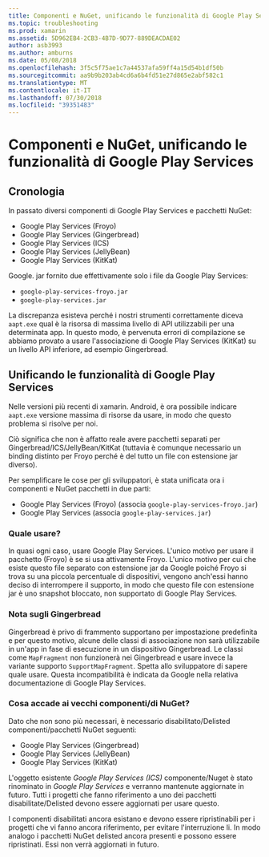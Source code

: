 ```yaml
---
title: Componenti e NuGet, unificando le funzionalità di Google Play Services
ms.topic: troubleshooting
ms.prod: xamarin
ms.assetid: 5D962EB4-2CB3-4B7D-9D77-889DEACDAE02
author: asb3993
ms.author: amburns
ms.date: 05/08/2018
ms.openlocfilehash: 3f5c5f75ae1c7a44537afa59ff4a15d54b1df50b
ms.sourcegitcommit: aa9b9b203ab4cd6a6b4fd51e27d865e2abf582c1
ms.translationtype: MT
ms.contentlocale: it-IT
ms.lasthandoff: 07/30/2018
ms.locfileid: "39351483"
---
```

# <a name="unifying-google-play-services-components-and-nuget"></a>Componenti e NuGet, unificando le funzionalità di Google Play Services

## <a name="history"></a>Cronologia

In passato diversi componenti di Google Play Services e pacchetti NuGet:

-   Google Play Services (Froyo)
-   Google Play Services (Gingerbread)
-   Google Play Services (ICS)
-   Google Play Services (JellyBean)
-   Google Play Services (KitKat)

Google. jar fornito due effettivamente solo i file da Google Play Services:

-   `google-play-services-froyo.jar`
-   `google-play-services.jar`

La discrepanza esisteva perché i nostri strumenti correttamente diceva `aapt.exe` qual è la risorsa di massima livello di API utilizzabili per una determinata app. In questo modo, è pervenuta errori di compilazione se abbiamo provato a usare l'associazione di Google Play Services (KitKat) su un livello API inferiore, ad esempio Gingerbread.

## <a name="unifying-google-play-services"></a>Unificando le funzionalità di Google Play Services

Nelle versioni più recenti di xamarin. Android, è ora possibile indicare `aapt.exe` versione massima di risorse da usare, in modo che questo problema si risolve per noi.

Ciò significa che non è affatto reale avere pacchetti separati per Gingerbread/ICS/JellyBean/KitKat (tuttavia è comunque necessario un binding distinto per Froyo perché è del tutto un file con estensione jar diverso).

Per semplificare le cose per gli sviluppatori, è stata unificata ora i componenti e NuGet pacchetti in due parti:

-   Google Play Services (Froyo) (associa `google-play-services-froyo.jar`)
-   Google Play Services (associa `google-play-services.jar`)

### <a name="which-one-should-be-used"></a>Quale usare?

In quasi ogni caso, usare Google Play Services. L'unico motivo per usare il pacchetto (Froyo) è se si usa attivamente Froyo. L'unico motivo per cui che esiste questo file separato con estensione jar da Google poiché Froyo si trova su una piccola percentuale di dispositivi, vengono anch'essi hanno deciso di interrompere il supporto, in modo che questo file con estensione jar è uno snapshot bloccato, non supportato di Google Play Services.

### <a name="note-about-gingerbread"></a>Nota sugli Gingerbread

Gingerbread è privo di frammento supportano per impostazione predefinita e per questo motivo, alcune delle classi di associazione non sarà utilizzabile in un'app in fase di esecuzione in un dispositivo Gingerbread. Le classi come `MapFragment` non funzionerà nei Gingerbread e usare invece la variante supporto `SupportMapFragment`. Spetta allo sviluppatore di sapere quale usare. Questa incompatibilità è indicata da Google nella relativa documentazione di Google Play Services.

### <a name="what-happens-to-the-old-componentsnugets"></a>Cosa accade ai vecchi componenti/di NuGet?

Dato che non sono più necessari, è necessario disabilitato/Delisted componenti/pacchetti NuGet seguenti:

-   Google Play Services (Gingerbread)
-   Google Play Services (JellyBean)
-   Google Play Services (KitKat)

L'oggetto esistente _Google Play Services (ICS)_ componente/Nuget è stato rinominato in _Google Play Services_ e verranno mantenute aggiornate in futuro. Tutti i progetti che fanno riferimento a uno dei pacchetti disabilitate/Delisted devono essere aggiornati per usare questo.

I componenti disabilitati ancora esistano e devono essere ripristinabili per i progetti che vi fanno ancora riferimento, per evitare l'interruzione li. In modo analogo i pacchetti NuGet delisted ancora presenti e possono essere ripristinati. Essi non verrà aggiornati in futuro.
